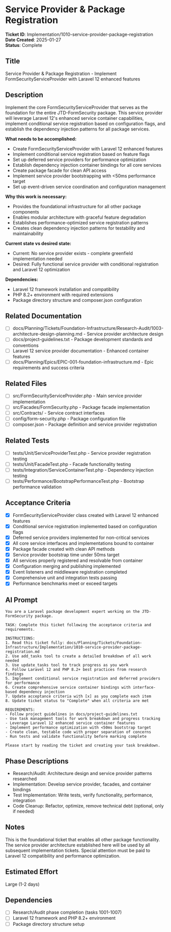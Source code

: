 # Service Provider & Package Registration

**Ticket ID**: Implementation/1010-service-provider-package-registration  
**Date Created**: 2025-01-27  
**Status**: Complete

## Title
Service Provider & Package Registration - Implement FormSecurityServiceProvider with Laravel 12 enhanced features

## Description
Implement the core FormSecurityServiceProvider that serves as the foundation for the entire JTD-FormSecurity package. This service provider will leverage Laravel 12's enhanced service container capabilities, implement conditional service registration based on configuration flags, and establish the dependency injection patterns for all package services.

**What needs to be accomplished:**
- Create FormSecurityServiceProvider with Laravel 12 enhanced features
- Implement conditional service registration based on feature flags
- Set up deferred service providers for performance optimization
- Establish dependency injection container bindings for all core services
- Create package facade for clean API access
- Implement service provider bootstrapping with <50ms performance target
- Set up event-driven service coordination and configuration management

**Why this work is necessary:**
- Provides the foundational infrastructure for all other package components
- Enables modular architecture with graceful feature degradation
- Establishes performance-optimized service registration patterns
- Creates clean dependency injection patterns for testability and maintainability

**Current state vs desired state:**
- Current: No service provider exists - complete greenfield implementation needed
- Desired: Fully functional service provider with conditional registration and Laravel 12 optimization

**Dependencies:**
- Laravel 12 framework installation and compatibility
- PHP 8.2+ environment with required extensions
- Package directory structure and composer.json configuration

## Related Documentation
- [ ] docs/Planning/Tickets/Foundation-Infrastructure/Research-Audit/1003-architecture-design-planning.md - Service provider architecture design
- [ ] docs/project-guidelines.txt - Package development standards and conventions
- [ ] Laravel 12 service provider documentation - Enhanced container features
- [ ] docs/Planning/Epics/EPIC-001-foundation-infrastructure.md - Epic requirements and success criteria

## Related Files
- [ ] src/FormSecurityServiceProvider.php - Main service provider implementation
- [ ] src/Facades/FormSecurity.php - Package facade implementation
- [ ] src/Contracts/ - Service contract interfaces
- [ ] config/form-security.php - Package configuration file
- [ ] composer.json - Package definition and service provider registration

## Related Tests
- [ ] tests/Unit/ServiceProviderTest.php - Service provider registration testing
- [ ] tests/Unit/FacadeTest.php - Facade functionality testing
- [ ] tests/Integration/ServiceContainerTest.php - Dependency injection testing
- [ ] tests/Performance/BootstrapPerformanceTest.php - Bootstrap performance validation

## Acceptance Criteria
- [x] FormSecurityServiceProvider class created with Laravel 12 enhanced features
- [x] Conditional service registration implemented based on configuration flags
- [x] Deferred service providers implemented for non-critical services
- [x] All core service interfaces and implementations bound to container
- [x] Package facade created with clean API methods
- [x] Service provider bootstrap time under 50ms target
- [x] All services properly registered and resolvable from container
- [x] Configuration merging and publishing implemented
- [x] Event listeners and middleware registration completed
- [x] Comprehensive unit and integration tests passing
- [x] Performance benchmarks meet or exceed targets

## AI Prompt
```
You are a Laravel package development expert working on the JTD-FormSecurity package.

TASK: Complete this ticket following the acceptance criteria and requirements.

INSTRUCTIONS:
1. Read this ticket fully: docs/Planning/Tickets/Foundation-Infrastructure/Implementation/1010-service-provider-package-registration.md
2. Use add_tasks tool to create a detailed breakdown of all work needed
3. Use update_tasks tool to track progress as you work
4. Follow Laravel 12 and PHP 8.2+ best practices from research findings
5. Implement conditional service registration and deferred providers for performance
6. Create comprehensive service container bindings with interface-based dependency injection
7. Update acceptance criteria with [x] as you complete each item
8. Update ticket status to "Complete" when all criteria are met

REQUIREMENTS:
- Follow project guidelines in docs/project-guidelines.txt
- Use task management tools for work breakdown and progress tracking
- Leverage Laravel 12 enhanced service container features
- Implement performance optimization with <50ms bootstrap target
- Create clean, testable code with proper separation of concerns
- Run tests and validate functionality before marking complete

Please start by reading the ticket and creating your task breakdown.
```

## Phase Descriptions
- Research/Audit: Architecture design and service provider patterns researched
- Implementation: Develop service provider, facades, and container bindings
- Test Implementation: Write tests, verify functionality, performance, integration
- Code Cleanup: Refactor, optimize, remove technical debt (optional, only if needed)

## Notes
This is the foundational ticket that enables all other package functionality. The service provider architecture established here will be used by all subsequent implementation tickets. Special attention must be paid to Laravel 12 compatibility and performance optimization.

## Estimated Effort
Large (1-2 days)

## Dependencies
- [ ] Research/Audit phase completion (tasks 1001-1007)
- [ ] Laravel 12 framework and PHP 8.2+ environment
- [ ] Package directory structure setup
